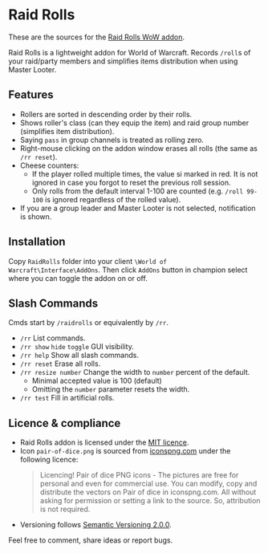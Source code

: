 # Raid Rolls

These are the sources for the [Raid Rolls WoW addon](https://www.curseforge.com/wow/addons/raid-rolls/).

Raid Rolls is a lightweight addon for World of Warcraft.
Records `/roll`s of your raid/party members and simplifies items distribution when using Master Looter.

## Features

- Rollers are sorted in descending order by their rolls.
- Shows roller's class (can they equip the item) and raid group number (simplifies
  item distribution).
- Saying `pass` in group channels is treated as rolling zero.
- Right-mouse clicking on the addon window erases all rolls (the same as `/rr reset`).
- Cheese counters:
  - If the player rolled multiple times, the value si marked in red.
    It is not ignored in case you forgot to reset the previous roll session.
  - Only rolls from the default interval 1-100 are counted
    (e.g. `/roll 99-100` is ignored regardless of the rolled value).
- If you are a group leader and Master Looter is not selected, notification is shown.

## Installation

Copy `RaidRolls` folder into your client `\World of Warcraft\Interface\AddOns`.
Then click `AddOns` button in champion select where you can toggle the addon on or off.

## Slash Commands

Cmds start by `/raidrolls` or equivalently by `/rr`.

- `/rr` List commands.
- `/rr show` `hide` `toggle` GUI visibility.
- `/rr help` Show all slash commands.
- `/rr reset` Erase all rolls.
- `/rr resize number` Change the width to `number` percent of the default.
  - Minimal accepted value is 100 (default)
  - Omitting the `number` parameter resets the width.
- `/rr test` Fill in artificial rolls.

## Licence & compliance

- Raid Rolls addon is licensed under the [MIT licence](LICENSE).
- Icon `pair-of-dice.png` is sourced from
  [iconspng.com](https://www.iconspng.com/image/7894/pair-of-dice)
  under the following licence:
  > Licencing! Pair of dice PNG icons - The pictures are free for personal and even for commercial use.
  You can modify, copy and distribute the vectors on Pair of dice in iconspng.com. All without asking
  for permission or setting a link to the source. So, attribution is not required.
- Versioning follows [Semantic Versioning 2.0.0](https://semver.org/).

Feel free to comment, share ideas or report bugs.
